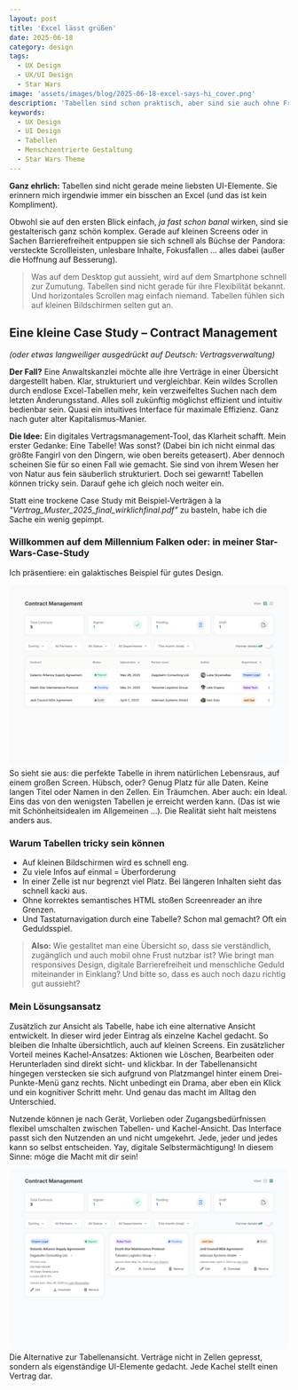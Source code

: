 ```yaml
---
layout: post
title: 'Excel lässt grüßen'
date: 2025-06-18
category: design
tags:
  - UX Design
  - UX/UI Design
  - Star Wars
image: 'assets/images/blog/2025-06-18-excel-says-hi_cover.png'
description: 'Tabellen sind schon praktisch, aber sind sie auch ohne Frust nutzbar?'
keywords:
  - UX Design
  - UI Design
  - Tabellen
  - Menschzentrierte Gestaltung
  - Star Wars Theme
---
```


**Ganz ehrlich:** Tabellen sind nicht gerade meine liebsten UI-Elemente. Sie erinnern mich irgendwie immer ein bisschen an Excel (und das ist kein Kompliment).

Obwohl sie auf den ersten Blick einfach, _ja fast schon banal_ wirken, sind sie gestalterisch ganz schön komplex. Gerade auf kleinen Screens oder in Sachen Barrierefreiheit entpuppen sie sich schnell als Büchse der Pandora: versteckte Scrollleisten, unlesbare Inhalte, Fokusfallen … alles dabei (außer die Hoffnung auf Besserung).

> Was auf dem Desktop gut aussieht, wird auf dem Smartphone schnell zur Zumutung. Tabellen sind nicht gerade für ihre Flexibilität bekannt. Und horizontales Scrollen mag einfach niemand. Tabellen fühlen sich auf kleinen Bildschirmen selten gut an.

## Eine kleine Case Study – Contract Management

_(oder etwas langweiliger ausgedrückt auf Deutsch: Vertragsverwaltung)_

**Der Fall?** Eine Anwaltskanzlei möchte alle ihre Verträge in einer Übersicht dargestellt haben. Klar, strukturiert und vergleichbar. Kein wildes Scrollen durch endlose Excel-Tabellen mehr, kein verzweifeltes Suchen nach dem letzten Änderungsstand. Alles soll zukünftig möglichst effizient und intuitiv bedienbar sein. Quasi ein intuitives Interface für maximale Effizienz. Ganz nach guter alter Kapitalismus-Manier.

**Die Idee:** Ein digitales Vertragsmanagement-Tool, das Klarheit schafft. Mein erster Gedanke: Eine Tabelle! Was sonst? (Dabei bin ich nicht einmal das größte Fangirl von den Dingern, wie oben bereits geteasert). Aber dennoch scheinen Sie für so einen Fall wie gemacht. Sie sind von ihrem Wesen her von Natur aus fein säuberlich strukturiert. Doch sei gewarnt! Tabellen können tricky sein. Darauf gehe ich gleich noch weiter ein.

Statt eine trockene Case Study mit Beispiel-Verträgen à la _"Vertrag_Muster_2025_final_wirklichfinal.pdf"_ zu basteln, habe ich die Sache ein wenig gepimpt.

### Willkommen auf dem Millennium Falken oder: in meiner Star-Wars-Case-Study

Ich präsentiere: ein galaktisches Beispiel für gutes Design.

<div class="img-with-figcaption">
  <img src="/assets/images/blog/casestudy/Contract-Management-table-1.png" alt="Screendesign der Benutzeroberfläche in Tabellenansicht">
  <figcaption>So sieht sie aus: die perfekte Tabelle in ihrem natürlichen Lebensraus, auf einem großen Screen. Hübsch, oder? Genug Platz für alle Daten. Keine langen Titel oder Namen in den Zellen. Ein Träumchen. Aber auch: ein Ideal. Eins das von den wenigsten Tabellen je erreicht werden kann. (Das ist wie mit Schönheitsidealen im Allgemeinen …). Die Realität sieht halt meistens anders aus. </figcaption>
</div>

### Warum Tabellen tricky sein können

- Auf kleinen Bildschirmen wird es schnell eng.
- Zu viele Infos auf einmal = Überforderung
- In einer Zelle ist nur begrenzt viel Platz. Bei längeren Inhalten sieht das schnell kacki aus.
- Ohne korrektes semantisches HTML stoßen Screenreader an ihre Grenzen.
- Und Tastaturnavigation durch eine Tabelle? Schon mal gemacht? Oft ein Geduldsspiel.

> **Also:** Wie gestalltet man eine Übersicht so, dass sie verständlich, zugänglich und auch mobil ohne Frust nutzbar ist? Wie bringt man responsives Design, digitale Barrierefreiheit und menschliche Geduld miteinander in Einklang? Und bitte so, dass es auch noch dazu richtig gut aussieht?

### Mein Lösungsansatz

Zusätzlich zur Ansicht als Tabelle, habe ich eine alternative Ansicht entwickelt. In dieser wird jeder Eintrag als einzelne Kachel gedacht. So bleiben die Inhalte übersichtlich, auch auf kleinen Screens. Ein zusätzlicher Vorteil meines Kachel-Ansatzes: Aktionen wie Löschen, Bearbeiten oder Herunterladen sind direkt sicht- und klickbar. In der Tabellenansicht hingegen verstecken sie sich aufgrund von Platzmangel hinter einem Drei-Punkte-Menü ganz rechts. Nicht unbedingt ein Drama, aber eben ein Klick und ein kognitiver Schritt mehr. Und genau das macht im Alltag den Unterschied.

Nutzende können je nach Gerät, Vorlieben oder Zugangsbedürfnissen flexibel umschalten zwischen Tabellen- und Kachel-Ansicht. Das Interface passt sich den Nutzenden an und nicht umgekehrt. Jede, jeder und jedes kann so selbst entscheiden. Yay, digitale Selbstermächtigung! In diesem Sinne: möge die Macht mit dir sein!

<div class="img-with-figcaption">
  <img src="/assets/images/blog/casestudy/Contract-Management-cards.png" alt="Screendesign der Benutzeroberfläche in Kachel-Ansicht">
  <figcaption>Die Alternative zur Tabellenansicht. Verträge nicht in Zellen gepresst, sondern als eigenständige UI-Elemente gedacht. Jede Kachel stellt einen Vertrag dar.</figcaption>
</div>
